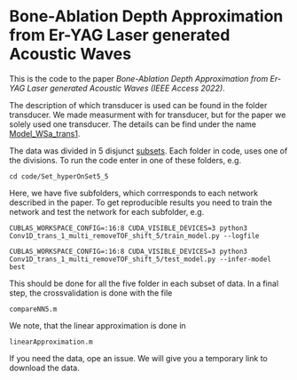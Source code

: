 # Bone-Ablation Depth Approximation from Er-YAG Laser generated Acoustic Waves

This is the code to the paper *Bone-Ablation Depth Approximation from Er-YAG Laser generated Acoustic Waves (IEEE Access 2022)*.

The description of which transducer is used can be found in the folder transducer. We made measurment with for transducer, but for the paper we solely used one transducer. The details can be find under the name [Model_WSa_trans1](transducer/Model_WSa_trans1.pdf).

The data was divided in 5 disjunct [subsets](code/bone_division.txt). Each folder in code, uses one of the divisions. 
To run the code enter in one of these folders, e.g.

`cd code/Set_hyperOnSet5_5`

Here, we have five subfolders, which corrresponds to each network described in the paper. To get reproducible results you need to train the network and test the network for each subfolder, e.g.

`CUBLAS_WORKSPACE_CONFIG=:16:8 CUDA_VISIBLE_DEVICES=3 python3 Conv1D_trans_1_multi_removeTOF_shift_5/train_model.py --logfile`

`CUBLAS_WORKSPACE_CONFIG=:16:8 CUDA_VISIBLE_DEVICES=3 python3 Conv1D_trans_1_multi_removeTOF_shift_5/test_model.py --infer-model best`

This should be done for all the five folder in each subset of data. In a final step, the crossvalidation is done with the file

`compareNN5.m`

We note, that the linear approximation is done in

`linearApproximation.m`

If you need the data, ope an issue. We will give you a temporary link to download the data. 

